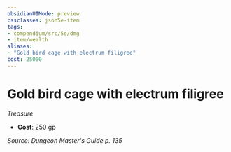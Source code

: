 ```yaml
---
obsidianUIMode: preview
cssclasses: json5e-item
tags:
- compendium/src/5e/dmg
- item/wealth
aliases: 
- "Gold bird cage with electrum filigree"
cost: 25000
---
```

# Gold bird cage with electrum filigree
*Treasure*  

- **Cost**: 250 gp

*Source: Dungeon Master's Guide p. 135*
